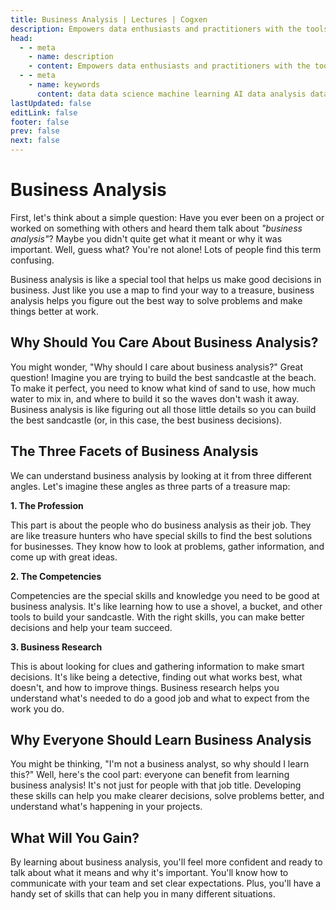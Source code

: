 ```yaml
---
title: Business Analysis | Lectures | Cogxen
description: Empowers data enthusiasts and practitioners with the tools and knowledge to unlock the potential of data.
head:
  - - meta
    - name: description
    - content: Empowers data enthusiasts and practitioners with the tools and knowledge to unlock the potential of data.
  - - meta
    - name: keywords
      content: data data science machine learning AI data analysis data-driven data enthusiasts data practitioners
lastUpdated: false
editLink: false
footer: false
prev: false
next: false
---
```


# Business Analysis

First, let's think about a simple question: Have you ever been on a project or worked on something with others and heard them talk about _"business analysis"_? Maybe you didn't quite get what it meant or why it was important. Well, guess what? You're not alone! Lots of people find this term confusing.

Business analysis is like a special tool that helps us make good decisions in business. Just like you use a map to find your way to a treasure, business analysis helps you figure out the best way to solve problems and make things better at work.

## Why Should You Care About Business Analysis?

You might wonder, "Why should I care about business analysis?" Great question! Imagine you are trying to build the best sandcastle at the beach. To make it perfect, you need to know what kind of sand to use, how much water to mix in, and where to build it so the waves don't wash it away. Business analysis is like figuring out all those little details so you can build the best sandcastle (or, in this case, the best business decisions).

## The Three Facets of Business Analysis

We can understand business analysis by looking at it from three different angles. Let's imagine these angles as three parts of a treasure map:

**1. The Profession**

This part is about the people who do business analysis as their job. They are like treasure hunters who have special skills to find the best solutions for businesses. They know how to look at problems, gather information, and come up with great ideas.

**2. The Competencies**

Competencies are the special skills and knowledge you need to be good at business analysis. It's like learning how to use a shovel, a bucket, and other tools to build your sandcastle. With the right skills, you can make better decisions and help your team succeed.

**3. Business Research**

This is about looking for clues and gathering information to make smart decisions. It's like being a detective, finding out what works best, what doesn't, and how to improve things. Business research helps you understand what's needed to do a good job and what to expect from the work you do.

## Why Everyone Should Learn Business Analysis

You might be thinking, "I'm not a business analyst, so why should I learn this?" Well, here's the cool part: everyone can benefit from learning business analysis! It's not just for people with that job title. Developing these skills can help you make clearer decisions, solve problems better, and understand what's happening in your projects.

## What Will You Gain?

By learning about business analysis, you'll feel more confident and ready to talk about what it means and why it's important. You'll know how to communicate with your team and set clear expectations. Plus, you'll have a handy set of skills that can help you in many different situations.
